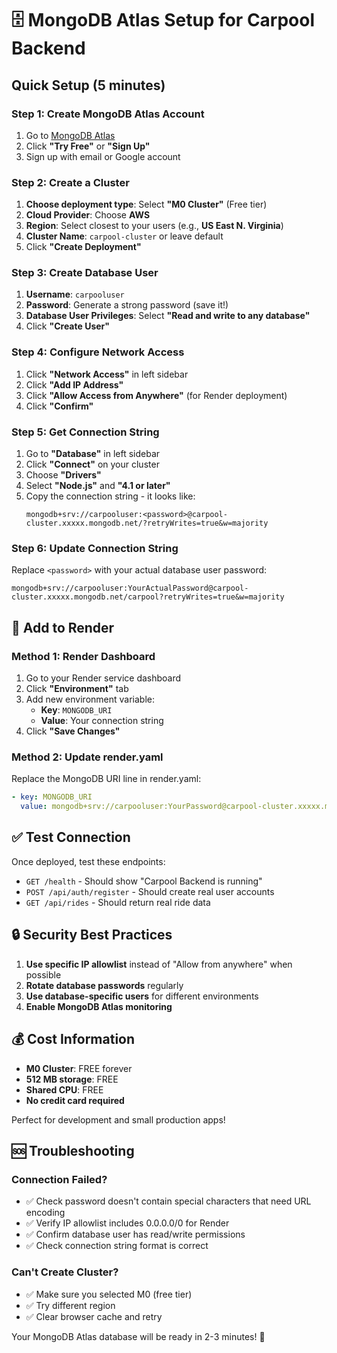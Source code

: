 # 🗄️ MongoDB Atlas Setup for Carpool Backend

## Quick Setup (5 minutes)

### Step 1: Create MongoDB Atlas Account
1. Go to [MongoDB Atlas](https://www.mongodb.com/atlas)
2. Click **"Try Free"** or **"Sign Up"**
3. Sign up with email or Google account

### Step 2: Create a Cluster
1. **Choose deployment type**: Select **"M0 Cluster"** (Free tier)
2. **Cloud Provider**: Choose **AWS** 
3. **Region**: Select closest to your users (e.g., **US East N. Virginia**)
4. **Cluster Name**: `carpool-cluster` or leave default
5. Click **"Create Deployment"**

### Step 3: Create Database User
1. **Username**: `carpooluser`
2. **Password**: Generate a strong password (save it!)
3. **Database User Privileges**: Select **"Read and write to any database"**
4. Click **"Create User"**

### Step 4: Configure Network Access
1. Click **"Network Access"** in left sidebar
2. Click **"Add IP Address"**
3. Click **"Allow Access from Anywhere"** (for Render deployment)
4. Click **"Confirm"**

### Step 5: Get Connection String
1. Go to **"Database"** in left sidebar
2. Click **"Connect"** on your cluster
3. Choose **"Drivers"**
4. Select **"Node.js"** and **"4.1 or later"**
5. Copy the connection string - it looks like:
   ```
   mongodb+srv://carpooluser:<password>@carpool-cluster.xxxxx.mongodb.net/?retryWrites=true&w=majority
   ```

### Step 6: Update Connection String
Replace `<password>` with your actual database user password:
```
mongodb+srv://carpooluser:YourActualPassword@carpool-cluster.xxxxx.mongodb.net/carpool?retryWrites=true&w=majority
```

## 🚀 Add to Render

### Method 1: Render Dashboard
1. Go to your Render service dashboard
2. Click **"Environment"** tab
3. Add new environment variable:
   - **Key**: `MONGODB_URI`
   - **Value**: Your connection string
4. Click **"Save Changes"**

### Method 2: Update render.yaml
Replace the MongoDB URI line in render.yaml:
```yaml
- key: MONGODB_URI
  value: mongodb+srv://carpooluser:YourPassword@carpool-cluster.xxxxx.mongodb.net/carpool?retryWrites=true&w=majority
```

## ✅ Test Connection

Once deployed, test these endpoints:
- `GET /health` - Should show "Carpool Backend is running"
- `POST /api/auth/register` - Should create real user accounts
- `GET /api/rides` - Should return real ride data

## 🔒 Security Best Practices

1. **Use specific IP allowlist** instead of "Allow from anywhere" when possible
2. **Rotate database passwords** regularly
3. **Use database-specific users** for different environments
4. **Enable MongoDB Atlas monitoring**

## 💰 Cost Information

- **M0 Cluster**: FREE forever
- **512 MB storage**: FREE
- **Shared CPU**: FREE
- **No credit card required**

Perfect for development and small production apps!

## 🆘 Troubleshooting

### Connection Failed?
- ✅ Check password doesn't contain special characters that need URL encoding
- ✅ Verify IP allowlist includes 0.0.0.0/0 for Render
- ✅ Confirm database user has read/write permissions
- ✅ Check connection string format is correct

### Can't Create Cluster?
- ✅ Make sure you selected M0 (free tier)
- ✅ Try different region
- ✅ Clear browser cache and retry

Your MongoDB Atlas database will be ready in 2-3 minutes! 🎉

